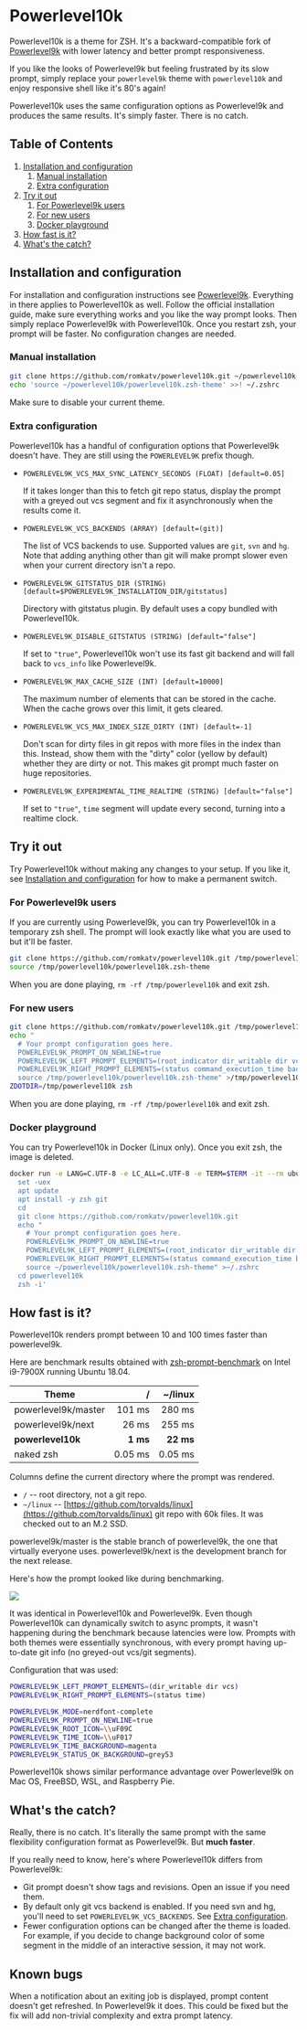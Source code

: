 # Powerlevel10k

Powerlevel10k is a theme for ZSH. It's a backward-compatible fork of
[Powerlevel9k](https://github.com/bhilburn/powerlevel9k) with lower latency and better
prompt responsiveness.

If you like the looks of Powerlevel9k but feeling frustrated by its slow prompt,
simply replace your `powerlevel9k` theme with `powerlevel10k` and enjoy responsive
shell like it's 80's again!

Powerlevel10k uses the same configuration options as Powerlevel9k and produces the
same results. It's simply faster. There is no catch.

## Table of Contents

1. [Installation and configuration](#installation-and-configuration)
   1. [Manual installation](#manual-installation)
   2. [Extra configuration](#extra-configuration)
2. [Try it out](#try-it-out)
   1. [For Powerlevel9k users](#for-powerlevel9k-users)
   2. [For new users](#for-new-users)
   3. [Docker playground](#docker-playground)
3. [How fast is it?](#how-fast-is-it)
4. [What's the catch?](#whats-the-catch)

## Installation and configuration

For installation and configuration instructions see
[Powerlevel9k](https://github.com/bhilburn/powerlevel9k). Everything in there applies to
Powerlevel10k as well. Follow the official installation guide, make sure everything works
and you like the way prompt looks. Then simply replace Powerlevel9k with Powerlevel10k. Once
you restart zsh, your prompt will be faster. No configuration changes are needed.

### Manual installation

```zsh
git clone https://github.com/romkatv/powerlevel10k.git ~/powerlevel10k
echo 'source ~/powerlevel10k/powerlevel10k.zsh-theme' >>! ~/.zshrc
```

Make sure to disable your current theme.

### Extra configuration

Powerlevel10k has a handful of configuration options that Powerlevel9k doesn't have. They
are still using the `POWERLEVEL9K` prefix though.

  * `POWERLEVEL9K_VCS_MAX_SYNC_LATENCY_SECONDS (FLOAT) [default=0.05]`

      If it takes longer than this to fetch git repo status, display the prompt with a greyed out
      vcs segment and fix it asynchronously when the results come it.
  * `POWERLEVEL9K_VCS_BACKENDS (ARRAY) [default=(git)]`
  
      The list of VCS backends to use. Supported values are `git`, `svn` and `hg`. Note that adding
      anything other than git will make prompt slower even when your current directory isn't a repo.

  * `POWERLEVEL9K_GITSTATUS_DIR (STRING) [default=$POWERLEVEL9K_INSTALLATION_DIR/gitstatus]`

    Directory with gitstatus plugin. By default uses a copy bundled with Powerlevel10k.
  * `POWERLEVEL9K_DISABLE_GITSTATUS (STRING) [default="false"]`
  
    If set to `"true"`, Powerlevel10k won't use its fast git backend and will fall back to
    `vcs_info` like Powerlevel9k.
  * `POWERLEVEL9K_MAX_CACHE_SIZE (INT) [default=10000]`

    The maximum number of elements that can be stored in the cache. When the cache grows over this
    limit, it gets cleared.
  * `POWERLEVEL9K_VCS_MAX_INDEX_SIZE_DIRTY (INT) [default=-1]`

    Don't scan for dirty files in git repos with more files in the index than this. Instead, show
    them with the "dirty" color (yellow by default) whether they are dirty or not. This makes git
    prompt much faster on huge repositories.

  * `POWERLEVEL9K_EXPERIMENTAL_TIME_REALTIME (STRING) [default="false"]`

    If set to `"true"`, `time` segment will update every second, turning into a realtime clock.

## Try it out

Try Powerlevel10k without making any changes to your setup. If you like it, see
[Installation and configuration](#installation-and-configuration) for how to make a permanent
switch.

### For Powerlevel9k users

If you are currently using Powerlevel9k, you can try Powerlevel10k in a temporary zsh shell. The
prompt will look exactly like what you are used to but it'll be faster.

```zsh
git clone https://github.com/romkatv/powerlevel10k.git /tmp/powerlevel10k
source /tmp/powerlevel10k/powerlevel10k.zsh-theme
```

When you are done playing, `rm -rf /tmp/powerlevel10k` and exit zsh.

### For new users

```zsh
git clone https://github.com/romkatv/powerlevel10k.git /tmp/powerlevel10k
echo "
  # Your prompt configuration goes here.
  POWERLEVEL9K_PROMPT_ON_NEWLINE=true
  POWERLEVEL9K_LEFT_PROMPT_ELEMENTS=(root_indicator dir_writable dir vcs)
  POWERLEVEL9K_RIGHT_PROMPT_ELEMENTS=(status command_execution_time background_jobs time)
  source /tmp/powerlevel10k/powerlevel10k.zsh-theme" >/tmp/powerlevel10k/.zshrc
ZDOTDIR=/tmp/powerlevel10k zsh
```

When you are done playing, `rm -rf /tmp/powerlevel10k` and exit zsh.

### Docker playground

You can try Powerlevel10k in Docker (Linux only). Once you exit zsh, the image is deleted.

```zsh
docker run -e LANG=C.UTF-8 -e LC_ALL=C.UTF-8 -e TERM=$TERM -it --rm ubuntu bash -c '
  set -uex
  apt update
  apt install -y zsh git
  cd
  git clone https://github.com/romkatv/powerlevel10k.git
  echo "
    # Your prompt configuration goes here.
    POWERLEVEL9K_PROMPT_ON_NEWLINE=true
    POWERLEVEL9K_LEFT_PROMPT_ELEMENTS=(root_indicator dir_writable dir vcs)
    POWERLEVEL9K_RIGHT_PROMPT_ELEMENTS=(status command_execution_time background_jobs time)
    source ~/powerlevel10k/powerlevel10k.zsh-theme" >~/.zshrc
  cd powerlevel10k
  zsh -i'
```

## How fast is it?

Powerlevel10k renders prompt between 10 and 100 times faster than powerlevel9k.

Here are benchmark results obtained with
[zsh-prompt-benchmark](https://github.com/romkatv/zsh-prompt-benchmark) on Intel i9-7900X
running Ubuntu 18.04.

| Theme               |        /  |   ~/linux |
|---------------------|----------:| ---------:|
| powerlevel9k/master |    101 ms |    280 ms |
| powerlevel9k/next   |     26 ms |    255 ms |
| **powerlevel10k**   |  **1 ms** | **22 ms** |
| naked zsh           |   0.05 ms |   0.05 ms |

Columns define the current directory where the prompt was rendered.

  * `/` -- root directory, not a git repo.
  * `~/linux` -- [https://github.com/torvalds/linux](https://github.com/torvalds/linux) git repo
    with 60k files. It was checked out to an M.2 SSD.

powerlevel9k/master is the stable branch of powerlevel9k, the one that virtually everyone uses.
powerlevel9k/next is the development branch for the next release.

Here's how the prompt looked like during benchmarking.

![](https://raw.githubusercontent.com/romkatv/powerlevel10k/master/prompt.png)

It was identical in Powerlevel10k and Powerlevel9k. Even though Powerlevel10k can dynamically
switch to async prompts, it wasn't happening during the benchmark because latencies were low.
Prompts with both themes were essentially synchronous, with every prompt having up-to-date git info
(no greyed-out vcs/git segments).

Configuration that was used:

```zsh
POWERLEVEL9K_LEFT_PROMPT_ELEMENTS=(dir_writable dir vcs)
POWERLEVEL9K_RIGHT_PROMPT_ELEMENTS=(status time)

POWERLEVEL9K_MODE=nerdfont-complete
POWERLEVEL9K_PROMPT_ON_NEWLINE=true
POWERLEVEL9K_ROOT_ICON=\\uF09C
POWERLEVEL9K_TIME_ICON=\\uF017
POWERLEVEL9K_TIME_BACKGROUND=magenta
POWERLEVEL9K_STATUS_OK_BACKGROUND=grey53
```

Powerlevel10k shows similar performance advantage over Powerlevel9k on Mac OS, FreeBSD, WSL, and
Raspberry Pie.

## What's the catch?

Really, there is no catch. It's literally the same prompt with the same flexibility
configuration format as Powerlevel9k. But **much faster**.

If you really need to know, here's where Powerlevel10k differs from Powerlevel9k:

  * Git prompt doesn't show tags and revisions. Open an issue if you need them.
  * By default only git vcs backend is enabled. If you need svn and hg, you'll need to set
    `POWERLEVEL9K_VCS_BACKENDS`. See [Extra configuration](#extra-configuration).
  * Fewer configuration options can be changed after the theme is loaded. For example, if you
    decide to change background color of some segment in the middle of an interactive session,
    it may not work.

## Known bugs

When a notification about an exiting job is displayed, prompt content doesn't get refreshed.
In Powerlevel9k it does. This could be fixed but the fix will add non-trivial complexity and
extra prompt latency.
